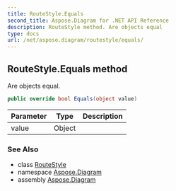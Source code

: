 ```yaml
---
title: RouteStyle.Equals
second_title: Aspose.Diagram for .NET API Reference
description: RouteStyle method. Are objects equal
type: docs
url: /net/aspose.diagram/routestyle/equals/
---
```

## RouteStyle.Equals method

Are objects equal.

```csharp
public override bool Equals(object value)
```

| Parameter | Type | Description |
| --- | --- | --- |
| value | Object |  |

### See Also

* class [RouteStyle](../)
* namespace [Aspose.Diagram](../../routestyle/)
* assembly [Aspose.Diagram](../../../)


